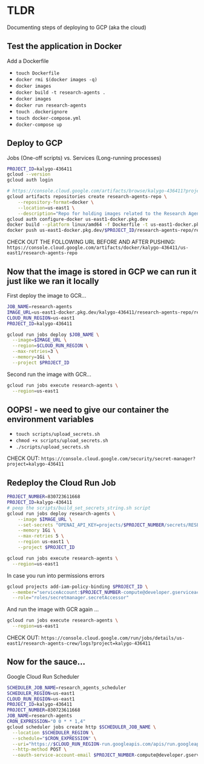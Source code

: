 # TLDR

Documenting steps of deploying to GCP (aka the cloud)

## Test the application in Docker

Add a Dockerfile

- `touch Dockerfile` <!-- populate -->
- `docker rmi $(docker images -q)` <!-- delete all images -->
- `docker images`
- `docker build -t research-agents .`
- `docker images`
- `docker run research-agents` <!-- this is some amateur shit tho -->
- `touch .dockerignore`
- `touch docker-compose.yml` <!-- populate -->
- `docker-compose up`

## Deploy to GCP

Jobs (One-off scripts) vs. Services (Long-running processes)

```sh
PROJECT_ID=kalygo-436411
gcloud --version
gcloud auth login

# https://console.cloud.google.com/artifacts/browse/kalygo-436411?project=kalygo-436411
gcloud artifacts repositories create research-agents-repo \
    --repository-format=docker \
    --location=us-east1 \
    --description="Repo for holding images related to the Research Agents"
gcloud auth configure-docker us-east1-docker.pkg.dev
docker build --platform linux/amd64 -f Dockerfile -t us-east1-docker.pkg.dev/$PROJECT_ID/research-agents-repo/research-agents:latest . ## the "platform" flag is key
docker push us-east1-docker.pkg.dev/$PROJECT_ID/research-agents-repo/research-agents:latest
```

CHECK OUT THE FOLLOWING URL BEFORE AND AFTER PUSHING: `https://console.cloud.google.com/artifacts/docker/kalygo-436411/us-east1/research-agents-repo`

## Now that the image is stored in GCP we can run it just like we ran it locally

First deploy the image to GCR...

```sh
JOB_NAME=research-agents
IMAGE_URL=us-east1-docker.pkg.dev/kalygo-436411/research-agents-repo/research-agents:latest
CLOUD_RUN_REGION=us-east1
PROJECT_ID=kalygo-436411

gcloud run jobs deploy $JOB_NAME \
  --image=$IMAGE_URL \
  --region=$CLOUD_RUN_REGION \
  --max-retries=3 \
  --memory=1Gi \
  --project $PROJECT_ID  
```

Second run the image with GCR...

```sh
gcloud run jobs execute research-agents \
  --region=us-east1
```

## OOPS! - we need to give our container the environment variables

- `touch scripts/upload_secrets.sh`
- `chmod +x scripts/upload_secrets.sh`
- `./scripts/upload_secrets.sh`

CHECK OUT: `https://console.cloud.google.com/security/secret-manager?project=kalygo-436411`

## Redeploy the Cloud Run Job

```sh
PROJECT_NUMBER=830723611668
PROJECT_ID=kalygo-436411
# peep the scripts/build_set_secrets_string.sh script
gcloud run jobs deploy research-agents \
    --image $IMAGE_URL \
    --set-secrets "OPENAI_API_KEY=projects/$PROJECT_NUMBER/secrets/RESEARCH_AGENTS_OPENAI_API_KEY:latest,AWS_SECRET_KEY=projects/$PROJECT_NUMBER/secrets/RESEARCH_AGENTS_AWS_SECRET_KEY:latest,AWS_ACCESS_KEY_ID=projects/$PROJECT_NUMBER/secrets/RESEARCH_AGENTS_AWS_ACCESS_KEY_ID:latest,AWS_REGION=projects/$PROJECT_NUMBER/secrets/RESEARCH_AGENTS_AWS_REGION:latest,AGENTOPS_API_KEY=projects/830723611668/secrets/RESEARCH_AGENTS_AGENTOPS_API_KEY:latest,MAILING_LIST=projects/830723611668/secrets/RESEARCH_AGENTS_MAILING_LIST:latest" \
    --memory 1Gi \
    --max-retries 5 \
    --region us-east1 \
    --project $PROJECT_ID

gcloud run jobs execute research-agents \
  --region=us-east1
```

In case you run into permissions errors

```sh
gcloud projects add-iam-policy-binding $PROJECT_ID \
  --member="serviceAccount:$PROJECT_NUMBER-compute@developer.gserviceaccount.com" \
  --role="roles/secretmanager.secretAccessor"
```

And run the image with GCR again ...

```sh
gcloud run jobs execute research-agents \
  --region=us-east1
```

CHECK OUT: `https://console.cloud.google.com/run/jobs/details/us-east1/research-agents-crew/logs?project=kalygo-436411`

## Now for the sauce...

Google Cloud Run Scheduler

```sh
SCHEDULER_JOB_NAME=research_agents_scheduler
SCHEDULER_REGION=us-east1
CLOUD_RUN_REGION=us-east1
PROJECT_ID=kalygo-436411
PROJECT_NUMBER=830723611668
JOB_NAME=research-agents
CRON_EXPRESSION="0 0 * * 1,4"
gcloud scheduler jobs create http $SCHEDULER_JOB_NAME \
  --location $SCHEDULER_REGION \
  --schedule="$CRON_EXPRESSION" \
  --uri="https://$CLOUD_RUN_REGION-run.googleapis.com/apis/run.googleapis.com/v1/namespaces/$PROJECT_ID/jobs/${JOB_NAME}:run" \
  --http-method POST \
  --oauth-service-account-email $PROJECT_NUMBER-compute@developer.gserviceaccount.com
```
